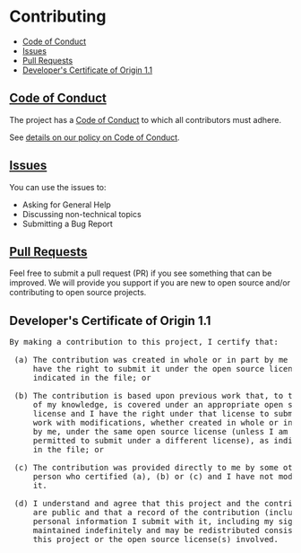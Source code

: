 # Contributing

* [Code of Conduct](#code-of-conduct)
* [Issues](#issues)
* [Pull Requests](#pull-requests)
* [Developer's Certificate of Origin 1.1](#developers-certificate-of-origin)

## [Code of Conduct](./doc/contributing/code-of-conduct.md)

The project has a
[Code of Conduct](CODE_OF_CONDUCT.md)
to which all contributors must adhere.

See [details on our policy on Code of Conduct](CODE_OF_CONDUCT.md).

## [Issues](./doc/contributing/issues.md)

You can use the issues to:
- Asking for General Help
- Discussing non-technical topics
- Submitting a Bug Report


## [Pull Requests](./doc/contributing/pull-requests.md)

Feel free to submit a pull request (PR) if you see something that can be improved. We will provide you support if you are new to open source and/or contributing to open source projects.

<a id="developers-certificate-of-origin"></a>

## Developer's Certificate of Origin 1.1

<pre>
By making a contribution to this project, I certify that:

 (a) The contribution was created in whole or in part by me and I
     have the right to submit it under the open source license
     indicated in the file; or

 (b) The contribution is based upon previous work that, to the best
     of my knowledge, is covered under an appropriate open source
     license and I have the right under that license to submit that
     work with modifications, whether created in whole or in part
     by me, under the same open source license (unless I am
     permitted to submit under a different license), as indicated
     in the file; or

 (c) The contribution was provided directly to me by some other
     person who certified (a), (b) or (c) and I have not modified
     it.

 (d) I understand and agree that this project and the contribution
     are public and that a record of the contribution (including all
     personal information I submit with it, including my sign-off) is
     maintained indefinitely and may be redistributed consistent with
     this project or the open source license(s) involved.
</pre>